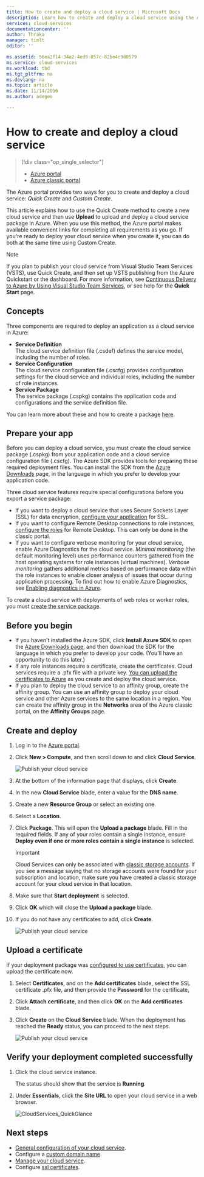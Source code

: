 ```yaml
---
title: How to create and deploy a cloud service | Microsoft Docs
description: Learn how to create and deploy a cloud service using the Azure portal.
services: cloud-services
documentationcenter: ''
author: Thraka
manager: timlt
editor: ''

ms.assetid: 56ea2f14-34a2-4ed9-857c-82be4c9d0579
ms.service: cloud-services
ms.workload: tbd
ms.tgt_pltfrm: na
ms.devlang: na
ms.topic: article
ms.date: 11/14/2016
ms.author: adegeo

---
```

# How to create and deploy a cloud service
> [!div class="op_single_selector"]
> * [Azure portal](cloud-services-how-to-create-deploy-portal.md)
> * [Azure classic portal](cloud-services-how-to-create-deploy.md)
>
>

The Azure portal provides two ways for you to create and deploy a cloud service: *Quick Create* and *Custom Create*.

This article explains how to use the Quick Create method to create a new cloud service and then use **Upload** to upload and deploy a cloud service package in Azure. When you use this method, the Azure portal makes available convenient links for completing all requirements as you go. If you're ready to deploy your cloud service when you create it, you can do both at the same time using Custom Create.

> [!NOTE]
> If you plan to publish your cloud service from Visual Studio Team Services (VSTS), use Quick Create, and then set up VSTS publishing from the Azure Quickstart or the dashboard. For more information, see [Continuous Delivery to Azure by Using Visual Studio Team Services][TFSTutorialForCloudService], or see help for the **Quick Start** page.
>
>

## Concepts
Three components are required to deploy an application as a cloud service in Azure:

* **Service Definition**  
  The cloud service definition file (.csdef) defines the service model, including the number of roles.
* **Service Configuration**  
  The cloud service configuration file (.cscfg) provides configuration settings for the cloud service and individual roles, including the number of role instances.
* **Service Package**  
  The service package (.cspkg) contains the application code and configurations and the service definition file.

You can learn more about these and how to create a package [here](cloud-services-model-and-package.md).

## Prepare your app
Before you can deploy a cloud service, you must create the cloud service package (.cspkg) from your application code and a cloud service configuration file (.cscfg). The Azure SDK provides tools for preparing these required deployment files. You can install the SDK from the [Azure Downloads](https://azure.microsoft.com/downloads/) page, in the language in which you prefer to develop your application code.

Three cloud service features require special configurations before you export a service package:

* If you want to deploy a cloud service that uses Secure Sockets Layer (SSL) for data encryption, [configure your application](cloud-services-configure-ssl-certificate-portal.md#modify) for SSL.
* If you want to configure Remote Desktop connections to role instances, [configure the roles](cloud-services-role-enable-remote-desktop.md) for Remote Desktop. This can only be done in the classic portal.
* If you want to configure verbose monitoring for your cloud service, enable Azure Diagnostics for the cloud service. *Minimal monitoring* (the default monitoring level) uses performance counters gathered from the host operating systems for role instances (virtual machines). *Verbose monitoring* gathers additional metrics based on performance data within the role instances to enable closer analysis of issues that occur during application processing. To find out how to enable Azure Diagnostics, see [Enabling diagnostics in Azure](cloud-services-dotnet-diagnostics.md).

To create a cloud service with deployments of web roles or worker roles, you must [create the service package](cloud-services-model-and-package.md#servicepackagecspkg).

## Before you begin
* If you haven't installed the Azure SDK, click **Install Azure SDK** to open the [Azure Downloads page](https://azure.microsoft.com/downloads/), and then download the SDK for the language in which you prefer to develop your code. (You'll have an opportunity to do this later.)
* If any role instances require a certificate, create the certificates. Cloud services require a .pfx file with a private key. [You can upload the certificates to Azure]() as you create and deploy the cloud service.
* If you plan to deploy the cloud service to an affinity group, create the affinity group. You can use an affinity group to deploy your cloud service and other Azure services to the same location in a region. You can create the affinity group in the **Networks** area of the Azure classic portal, on the **Affinity Groups** page.

## Create and deploy
1. Log in to the [Azure portal](https://portal.azure.com/).
2. Click **New > Compute**, and then scroll down to and click **Cloud Service**.

    ![Publish your cloud service](media/cloud-services-how-to-create-deploy-portal/create-cloud-service.png)
3. At the bottom of the information page that displays, click **Create**.
4. In the new **Cloud Service** blade, enter a value for the **DNS name**.
5. Create a new **Resource Group** or select an existing one.
6. Select a **Location**.
7. Click **Package**. This will open the **Upload a package** blade. Fill in the required fields. If any of your roles contain a single instance, ensure **Deploy even if one or more roles contain a single instance** is selected.

    > [!IMPORTANT]
    > Cloud Services can only be associated with [classic storage accounts](../azure-resource-manager/resource-manager-deployment-model.md). If you see a message saying that no storage accounts were found for your subscription and location, make sure you have created a classic storage account for your cloud service in that location.

8. Make sure that **Start deployment** is selected.
9. Click **OK** which will close the **Upload a package** blade.
10. If you do not have any certificates to add, click **Create**.

    ![Publish your cloud service](media/cloud-services-how-to-create-deploy-portal/select-package.png)

## Upload a certificate
If your deployment package was [configured to use certificates](cloud-services-configure-ssl-certificate-portal.md#modify), you can upload the certificate now.

1. Select **Certificates**, and on the **Add certificates** blade, select the SSL certificate .pfx file, and then provide the **Password** for the certificate,
2. Click **Attach certificate**, and then click **OK** on the **Add certificates** blade.
3. Click **Create** on the **Cloud Service** blade. When the deployment has reached the **Ready** status, you can proceed to the next steps.

    ![Publish your cloud service](media/cloud-services-how-to-create-deploy-portal/attach-cert.png)

## Verify your deployment completed successfully
1. Click the cloud service instance.

    The status should show that the service is **Running**.
2. Under **Essentials**, click the **Site URL** to open your cloud service in a web browser.

    ![CloudServices_QuickGlance](./media/cloud-services-how-to-create-deploy-portal/running.png)

[TFSTutorialForCloudService]: http://go.microsoft.com/fwlink/?LinkID=251796

## Next steps
* [General configuration of your cloud service](cloud-services-how-to-configure-portal.md).
* Configure a [custom domain name](cloud-services-custom-domain-name-portal.md).
* [Manage your cloud service](cloud-services-how-to-manage-portal.md).
* Configure [ssl certificates](cloud-services-configure-ssl-certificate-portal.md).
